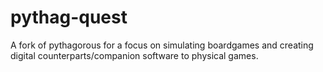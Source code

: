 # pythag-quest
A fork of pythagorous for a focus on simulating boardgames and creating digital counterparts/companion software to physical games.
